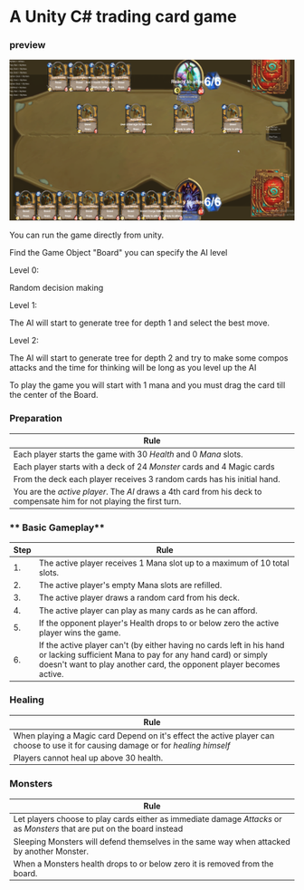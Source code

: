 # A Unity C# trading card game 

### preview
<img src="./preview.png">

You can run the game directly from unity.

Find the Game Object &quot;Board&quot; you can specify the AI level

Level 0:

Random decision making

Level 1:

The AI will start to generate tree for depth 1 and select the best move.

Level 2:

The AI will start to generate tree for depth 2 and try to make some compos attacks and the time for thinking will be long as you level up the AI

To play the game you will start with 1 mana and you must drag the card till the center of the Board.

### **Preparation**

| **Rule** |
| --- |
| Each player starts the game with 30 _Health_ and 0 _Mana_ slots. |
| Each player starts with a deck of 24 _Monster_ cards and 4 Magic cards |
| From the deck each player receives 3 random cards has his initial hand. |
| You are the _active player_. The _AI_  draws a 4th card from his deck to compensate him for not playing the first turn. |

### ** Basic Gameplay**

| **Step** | **Rule** |
| --- | --- |
| 1. | The active player receives 1 Mana slot up to a maximum of 10 total slots. |
| 2. | The active player&#39;s empty Mana slots are refilled. |
| 3. | The active player draws a random card from his deck. |
| 4. | The active player can play as many cards as he can afford. |
| 5. | If the opponent player&#39;s Health drops to or below zero the active player wins the game. |
| 6. | If the active player can&#39;t (by either having no cards left in his hand or lacking sufficient Mana to pay for any hand card) or simply doesn&#39;t want to play another card, the opponent player becomes active. |

### **Healing**

| **Rule** |
| --- |
| When playing a Magic card Depend on it&#39;s effect the active player can choose to use it for causing damage or for _healing himself_  |
| Players cannot heal up above 30 health. |

### **Monsters**

| **Rule** |
| --- |
| Let players choose to play cards either as immediate damage _Attacks_ or as _Monsters_ that are put on the board instead |
| Sleeping Monsters will defend themselves in the same way when attacked by another Monster. |
| When a Monsters health drops to or below zero it is removed from the board. |
